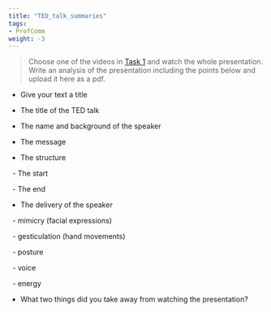 ```yaml
---
title: "TED_talk_summaries"
tags:
- ProfComm
weight: -3
---
```


> Choose one of the videos in [Task 1](https://liascript.github.io/course/?https://raw.githubusercontent.com/TUBAF-IUZ-LiaScript/ProfComm/main/presentation_starts.md) and watch the whole presentation. Write an analysis of the presentation including the points below and upload it here as a pdf.

- Give your text a title

- The title of the TED talk

- The name and background of the speaker

- The message

- The structure

  - The start

  - The end

- The delivery of the speaker

  - mimicry (facial expressions)

  - gesticulation (hand movements)

  - posture

  - voice

  - energy

- What two things did you take away from watching the presentation?